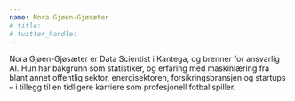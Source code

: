 ```yaml
---
name: Nora Gjøen-Gjøsæter
# title: 
# twitter_handle: 
---
```

Nora Gjøen-Gjøsæter er Data Scientist i Kantega, og brenner for ansvarlig AI. Hun har bakgrunn som statistiker, og erfaring med maskinlæring fra blant annet offentlig sektor, energisektoren, forsikringsbransjen og startups – i tillegg til en tidligere karriere som profesjonell fotballspiller.
